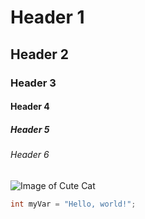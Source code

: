 # Header 1
## Header 2
### Header 3
#### Header 4
##### Header 5
###### Header 6


![Image of Cute Cat](https://img.freepik.com/premium-photo/charming-white-cat-with-pink-hat-featuring-heart-embellishment_922357-40796.jpg?semt=ais_hybrid)


``` csharp
int myVar = "Hello, world!";
```

